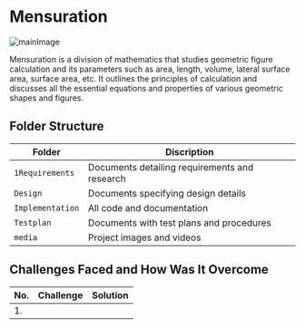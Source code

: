 # Mensuration
![mainImage](https://files.askiitians.com/cdn/images/2018121-121450432-207-mensuration.png)


Mensuration is a division of mathematics that studies geometric figure calculation and its parameters such as area, length, volume, lateral surface area, surface area, etc. It outlines the principles of calculation and discusses all the essential equations and properties of various geometric shapes and figures.

## Folder Structure


| Folder              | Discription                                   |
|---------------------|-----------------------------------------------|
| `1Requirements`    | Documents detailing requirements and research |
| `Design`          | Documents specifying design details           |
| `Implementation`  | All code and documentation                    |
| `Testplan`       | Documents with test plans and procedures      |
| `media` | Project images and videos                     |

<!-- problems faced and their solutions -->
## Challenges Faced and How Was It Overcome

| No. | Challenge                                   | Solution                                                                                                                                                                                                                                                                                    |
|-----|---------------------------------------------|---------------------------------------------------------------------------------------------------------------------------------------------------------------------------------------------------------------------------------------------------------------------------------------------|
| 1.  |  |  |

